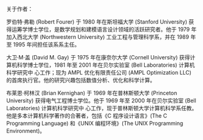 关于作者：

罗伯特·弗勒 (Robert Fourer) 于 1980 年在斯坦福大学 (Stanford University) 获得运筹学博士学位，是数学规划和建模语言设计领域的活跃研究者。他于 1979 年加入西北大学 (Northwestern University) 工业工程与管理科学系，并在 1989 年至 1995 年间担任该系系主任。

大卫·M·盖 (David M. Gay) 于 1975 年在康奈尔大学 (Cornell University) 获得计算机科学博士学位，1981 年至 2001 年在贝尔实验室 (Bell Laboratories) 计算机科学研究中 心工作；现为 AMPL 优化有限责任公司 (AMPL Optimization LLC) 的首席执行官。他的研究兴趣包括数值分析、优化和科学计算。

布莱恩·柯林汉 (Brian Kernighan) 于 1969 年在普林斯顿大学 (Princeton University) 获得电气工程博士学位。他于 1969 年至 2000 年在贝尔实验室 (Bell Laboratories) 计算机科学研究中 心工作，现于普林斯顿大学计算机科学系任教。他是多本计算机科学著作的合著者，包括《C 程序设计语言》(The C Programming Language) 和《UNIX 编程环境》(The UNIX Programming Environment)。